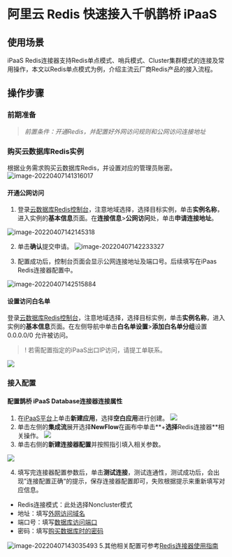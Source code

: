# 阿里云 Redis 快速接入千帆鹊桥 iPaaS
## 使用场景
iPaaS Redis连接器支持Redis单点模式、哨兵模式、Cluster集群模式的连接及常用操作，本文以Redis单点模式为例，介绍主流云厂商Redis产品的接入流程。
## 操作步骤
### 前期准备
> *前置条件：开通Redis，并配置好外网访问规则和公网访问连接地址* 

### 购买云数据库Redis实例

根据业务需求购买云数据库Redis，并设置对应的管理员账密[](id:method2)。
![image-20220407141316017](https://qcloudimg.tencent-cloud.cn/raw/25f65e1411f4b0ec5a3c39a48b7f5e25.png)
#### 开通公网访问

1. 登录[云数据库Redis控制台](https://kvstore.console.aliyun.com/Redis/instance/cn-hangzhou)，注意地域选择，选择目标实例，单击**实例名称**，进入实例的**基本信息**页面。在**连接信息**>**公网访问**处，单击**申请连接地址**。

![image-20220407142145318](https://qcloudimg.tencent-cloud.cn/raw/ecd971486eae96c109f3601962d4b5ef.png)

2. 单击**确认**提交申请。
![image-20220407142233327](https://qcloudimg.tencent-cloud.cn/raw/a8bbceddf0a1d474bb4dd021e9eb68cb.png)

3. 配置成功后，控制台页面会显示公网连接地址及端口号。后续填写在iPaas Redis连接器配置中[](id:method1)。

![image-20220407142515884](https://qcloudimg.tencent-cloud.cn/raw/ba2d7809b6e5a2d6ec174663ba87a693.png)

#### 设置访问白名单
登录[云数据库Redis控制台](https://kvstore.console.aliyun.com/Redis/instance/cn-hangzhou)，注意地域选择，选择目标实例，单击**实例名称**，进入实例的**基本信息**页面。在左侧导航中单击**白名单设置**>**添加白名单分组**设置0.0.0.0/0 允许被访问。
>! 若需配置指定的iPaaS出口IP访问，请提工单联系。

![](https://qcloudimg.tencent-cloud.cn/raw/f9a3226b46a053a32a6925fbe98918ff.png)

### 接入配置

#### 配置鹊桥 iPaaS Database连接器连接属性

1. 在[iPaaS平台](https://console.cloud.tencent.com/ipaas)上单击**新建应用**，选择**空白应用**进行创建。
![](https://qcloudimg.tencent-cloud.cn/raw/f0e3a02558a61e6168e4a6c993931820.png)
2. 单击左侧的**集成流**展开选择**NewFlow**在画布中单击**+**选择**Redis连接器**相关操作。
![](https://qcloudimg.tencent-cloud.cn/raw/865f5d010b10fd5084f3c02d121e9d48.png)
3. 单击右侧的**新建连接器配置**并按照指引填入相关参数。

![](https://qcloudimg.tencent-cloud.cn/raw/b1a4c023f49bc1192b8c7b1a4347dc68.png)

4. 填写完连接器配置参数后，单击**测试连接**，测试连通性，测试成功后，会出现”连接配置正确“的提示，保存连接器配置即可，失败根据提示来重新填写对应信息。

 - Redis连接模式：此处选择Noncluster模式
 - 地址：填写[外网访问域名](#method1)
 - 端口号：填写[数据库访问端口](#method1)
 - 密码：填写[购买数据库时的密码](#method2)

![image-20220407143035493](https://qcloudimg.tencent-cloud.cn/raw/b159ca7eca7c22e3c91b3df81ee10784.png)
5.其他相关配置可参考[Redis连接器使用指南](https://cloud.tencent.com/document/product/1270/55479)



